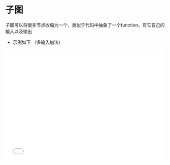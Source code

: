 # 子图

子图可以将很多节点收缩为一个，类似于代码中抽象了一个function，有它自己的输入以及输出

- 示例如下 （多输入加法）

<iframe src='/demo/subGraph.html' height=350 width=100% frameborder=0 allowfullscreen="true"></iframe>